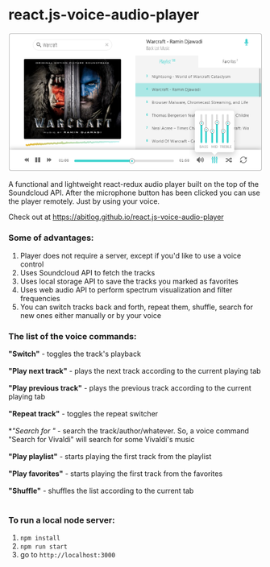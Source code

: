 # react.js-voice-audio-player
<p align="right">
  <img src="/react-player.png" />
</p>

 A functional and lightweight react-redux audio player built on the top of the Soundcloud API. After the microphone button has been clicked you can use the player remotely. Just by using your voice.
 
Check out at https://abitlog.github.io/react.js-voice-audio-player

### Some of advantages:
1. Player does not require a server, except if you'd like to use a voice control
2. Uses Soundcloud API to fetch the tracks
3. Uses local storage API to save the tracks you marked as favorites
4. Uses web audio API to perform spectrum visualization and filter frequencies
5. You can switch tracks back and forth, repeat them, shuffle, search for new ones either manually or by your voice

### The list of the voice commands:
**"Switch"** - toggles the track's playback <br><br>
**"Play next track"** - plays the next track according to the current playing tab <br><br>
**"Play previous track"** - plays the previous track according to the current playing tab <br><br>
**"Repeat track"** - toggles the repeat switcher <br><br>
**"Search for *"** - search the track/author/whatever. So, a voice command "Search for Vivaldi" will search for some Vivaldi's music <br><br>
**"Play playlist"** - starts playing the first track from the playlist <br><br>
**"Play favorites"** - starts playing the first track from the favorites <br><br>
**"Shuffle"** - shuffles the list according to the current tab <br><br>

### To run a local node server: 
1. `npm install`
2. `npm run start`
3. go to `http://localhost:3000`
